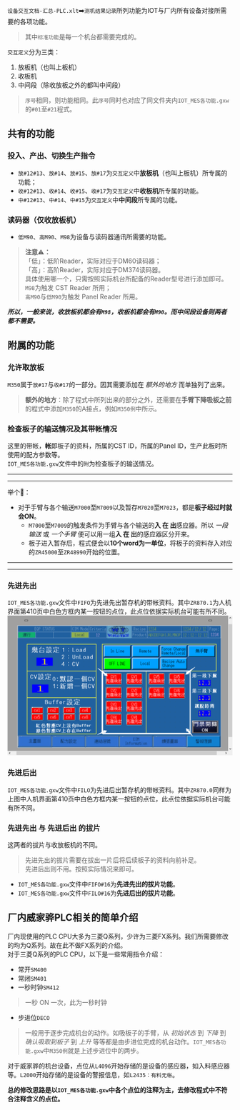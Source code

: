 `设备交互文档-汇总-PLC.xlt`➡️`测机结果记录`所列功能为IOT与厂内所有设备对接所需要的各项功能。  
> 其中`标准功能`是每一个机台都需要完成的。  

`交互定义`分为三类：  
1. 放板机（也叫上板机）  
2. 收板机  
3. 中间段（除收放板之外的都叫中间段）  
> `序号`相同，则功能相同。此`序号`同时也对应了同文件夹内`IOT_MES各功能.gxw`的`#01`至`#21`程式。  
## 共有的功能
### 投入、产出、切换生产指令
- `放#12#13`、`放#14`、`放#15`、`放#17`为`交互定义`中**放板机**（也叫上板机）所专属的功能；  
- `收#12#13`、`收#14`、`收#15`、`收#17`为`交互定义`中**收板机**所专属的功能。  
- `中#12#13`、`中#14`、`中#15`为`交互定义`中**中间段**所专属的功能。
### 读码器（仅收放板机）  
- `低M90`、`高M90`、`M98`为设备与读码器通讯所需要的功能。  
> **注意⚠️：**  
「低」：低阶Reader，实际对应于DM60读码器；  
「高」：高阶Reader，实际对应于DM374读码器。  
具体使用哪一个，只需按照实际机台所配备的Reader型号进行添加即可。  
`M98`为触发 CST Reader 所用；  
`高M90`与`低M90`为触发 Panel Reader 所用。  

***所以，一般来说，收放板机都会有`M98`，收板机都会有`M90`。而中间段设备则两者都不需要。***

## 附属的功能
### 允许取放板
`M350`属于`放#17`与`收#17`的一部分。因其需要添加在 *额外的地方* 而单独列了出来。  
> **额外的地方**：除了程式中所列出来的部分之外，还需要在**手臂下降吸板之前**的程式中添加`M350`的A接点，例如`M350例`中所示。  
### 检查板子的输送情况及其带帐情况
这里的带帐，**帐**即板子的资料，所属的CST ID，所属的Panel ID，生产此板时所使用的配方参数等。  
`IOT_MES各功能.gxw`文件中的`附`为检查板子的输送情况。  

---
---
举个🌰：  
- 对于手臂与各个输送`M7000`至`M7009`以及暂存`M7020`至`M7023`，都是**板子经过时就会ON**。  
    - `M7000`至`M7009`的触发条件为手臂与各个输送的**入 在 出**感应器。所以 *一段输送* 或 *一个手臂* 便可以用一组**入 在 出**的感应器区分开来。  
    - 板子进入暂存后，程式便会以**10个word为一单位**，将板子的资料存入对应的`ZR45000`至`ZR48990`开始的位置。
---
---

### 先进先出
`IOT_MES各功能.gxw`文件中`FIFO`为先进先出暂存机的带帐资料。其中`ZR870.1`为人机界面第410页中白色方框内某一按钮的点位，此点位依据实际机台可能有所不同。![人机画面第410页](./人机画面B0410.png)  

### 先进后出
`IOT_MES各功能.gxw`文件中`FILO`为先进后出暂存机的带帐资料。其中`ZR870.0`同样为上图中人机界面第410页中白色方框内某一按钮的点位，此点位依据实际机台可能有所不同。  

### 先进先出 与 先进后出 的拔片
这两者的拔片与收放板机的不同。
> 先进先出的拔片需要在拔出一片后将后续板子的资料向前补足。  
> 先进后出则不用。按照实际情况来即可。
- `IOT_MES各功能.gxw`文件中`FIFO#16`为**先进先出的拔片功能**。  
- `IOT_MES各功能.gxw`文件中`FILO#16`为**先进后出的拔片功能**。  

## 厂内威家骅PLC相关的简单介绍
厂内现使用的PLC CPU大多为三菱Q系列，少许为三菱FX系列。我们所需要修改的均为Q系列。故在此不做FX系列的介绍。  
对于三菱Q系列的PLC CPU，以下是一些常用指令介绍：  
- 常开`SM400`  
- 常闭`SM401`  
- 一秒时钟`SM412`  
> 一秒 ON 一次，此为一秒时钟

- 步进位`DECO`  
> 一般用于逐步完成机台的动作。如吸板子的手臂，从 *初始状态* 到 *下降* 到 *确认吸取到板子* 到 *上升* 等等都是由步进位完成的机台动作。`IOT_MES各功能.gxw`中`M350例`就是上述步进位中的两步。

对于威家骅的机台设备，点位从`L4096`开始存储的是设备的感应器，如入料感应器等。`L2000`开始存储的是设备的警报信息，如`L2435：有料无帐`。  

**总的修改思路是以`IOT_MES各功能.gxw`中各个点位的注释为主，去修改程式中不符合注释含义的点位。**